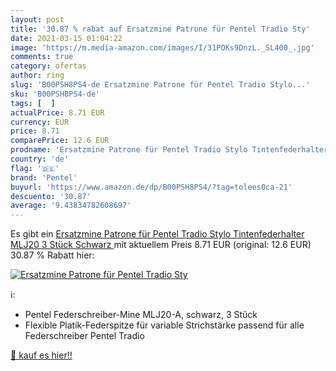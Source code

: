 ```yaml
---
layout: post
title: '30.87 % rabat auf Ersatzmine Patrone für Pentel Tradio Sty'
date: 2021-03-15 01:04:22
image: 'https://m.media-amazon.com/images/I/31POKs9DnzL._SL400_.jpg'
comments: true
category: ofertas
author: ring
slug: 'B00PSH8PS4-de Ersatzmine Patrone für Pentel Tradio Stylo...'
sku: 'B00PSH8PS4-de'
tags: [  ]
actualPrice: 8.71 EUR
currency: EUR
price: 8.71
comparePrice: 12.6 EUR
prodname: 'Ersatzmine Patrone für Pentel Tradio Stylo Tintenfederhalter MLJ20  3 Stück  Schwarz '
country: 'de'
flag: '🇩🇪'
brand: 'Pentel'
buyurl: 'https://www.amazon.de/dp/B00PSH8PS4/?tag=tolees0ca-21'
descuento: '30.87'
average: '9.43834782608697'
---
```


Es gibt ein [Ersatzmine Patrone für Pentel Tradio Stylo Tintenfederhalter MLJ20  3 Stück  Schwarz ](https://www.amazon.de/dp/B00PSH8PS4/?tag=tolees0ca-21) mit aktuellem Preis 8.71 EUR (original: 12.6 EUR) 30.87 % Rabatt hier:

[![Ersatzmine Patrone für Pentel Tradio Sty](https://m.media-amazon.com/images/I/31POKs9DnzL._SL400_.jpg)](https://www.amazon.de/dp/B00PSH8PS4/?tag=tolees0ca-21)

ℹ️:

- Pentel Federschreiber-Mine MLJ20-A, schwarz, 3 Stück
- Flexible Platik-Federspitze für variable Strichstärke passend für alle Federschreiber Pentel Tradio

[🛒 kauf es hier!!](https://www.amazon.de/dp/B00PSH8PS4/?tag=tolees0ca-21)
